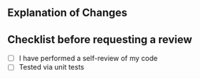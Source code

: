 ## Explanation of Changes

## Checklist before requesting a review

- [ ] I have performed a self-review of my code
- [ ] Tested via unit tests
